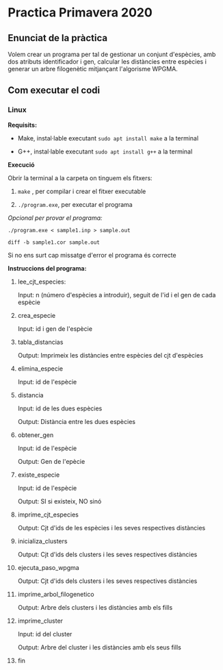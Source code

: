 # Practica Primavera 2020

## Enunciat de la pràctica
Volem crear un programa per tal de gestionar un conjunt d'espècies, amb dos atributs identificador i gen, calcular les distàncies
entre espècies i generar un arbre filogenètic mitjançant l'algorisme WPGMA.

## Com executar el codi
### Linux
**Requisits:**

- Make, instal·lable executant `sudo apt install make` a la terminal
  
- G++, instal·lable executant `sudo apt install g++` a la terminal
  
**Execució**

Obrir la terminal a la carpeta on tinguem els fitxers:
  
1. `make` , per compilar i crear el fitxer executable
  
2. `./program.exe`, per executar el programa

*Opcional per provar el programa:*
  
    ./program.exe < sample1.inp > sample.out
    
    diff -b sample1.cor sample.out
    
Si no ens surt cap missatge d'error el programa és correcte
  
**Instruccions del programa:**

1. lee_cjt_especies:

    Input: n (número d'espècies a introduir), seguit de l'id i el gen de cada espècie

2. crea_especie
    
    Input: id i gen de l'espècie
    
3. tabla_distancias

    Output: Imprimeix les distàncies entre espècies del cjt d'espècies
    
4. elimina_especie

    Input: id de l'espècie
  
5. distancia

    Input: id de les dues espècies
    
    Output: Distància entre les dues espècies
  
6. obtener_gen

    Input: id de l'espècie
    
    Output: Gen de l'epècie
    
7. existe_especie

    Input: id de l'espècie
    
    Output: SI si existeix, NO sinó
    
8. imprime_cjt_especies

    Output: Cjt d'ids de les espècies i les seves respectives distàncies

9. inicializa_clusters

    Output: Cjt d'ids dels clusters i les seves respectives distàncies
    
10. ejecuta_paso_wpgma

    Output: Cjt d'ids dels clusters i les seves respectives distàncies
    
11. imprime_arbol_filogenetico

    Output: Arbre dels clusters i les distàncies amb els fills
     
12. imprime_cluster

    Input: id del cluster

    Output: Arbre del cluster i les distàncies amb els seus fills

13. fin
    
  
